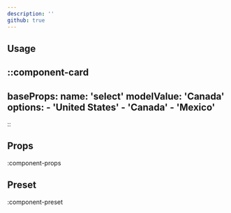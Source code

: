 ```yaml
---
description: ''
github: true
---
```


## Usage

::component-card
---
baseProps:
  name: 'select'
  modelValue: 'Canada'
  options:
    - 'United States'
    - 'Canada'
    - 'Mexico'
---
::

## Props

:component-props

## Preset

:component-preset
